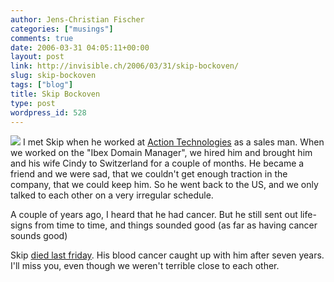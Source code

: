 ```yaml
---
author: Jens-Christian Fischer
categories: ["musings"]
comments: true
date: 2006-03-31 04:05:11+00:00
layout: post
link: http://invisible.ch/2006/03/31/skip-bockoven/
slug: skip-bockoven
tags: ["blog"]
title: Skip Bockoven
type: post
wordpress_id: 528
---
```


![](http://static.flickr.com/44/120367974_0af9fb82cb.jpg?v=0)
I met Skip when he worked at [Action Technologies][2] as a sales man. When we worked on the "Ibex Domain Manager", we hired him and brought him and his wife Cindy to Switzerland for a couple of months. He became a friend and we were sad, that we couldn't get enough traction in the company, that we could keep him. So he went back to the US, and we only talked to each other on a very irregular schedule.

A couple of years ago, I heard that he had cancer. But he still sent out life-signs from time to time, and things sounded good (as far as having cancer sounds good)

Skip [died last friday][1]. His blood cancer caught up with him after seven years. I'll miss you, even though we weren't terrible close to each other.

[1]: http://www.bellinghamherald.com/apps/pbcs.dll/article?AID=/20060325/OBITS/603250305/1011
[2]: http://www.actiontech.com/

